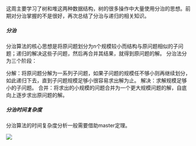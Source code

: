 这周主要学习了树和堆这两种数据结构，树的很多操作中大量使用分治的思想。前期对分治掌握的不是很好，再次总结了分治与递归的相关知识。

##### 分治

分治算法的核心思想是将原问题划分为n个规模较小而结构与原问题相似的子问题；递归的解决这些子问题，然后再合并其结果，就得到原问题的解。
分治法分为三个阶段：

分解：将原问题分解为一系列子问题，如果子问题的规模任不够小则再继续划分，如此递归下去，直到子问题规模足够小很容易求出解为止。
解决：求解规模足够小的子问题。
合并：将求出的小规模的问题合并为一个更大规模问题的解，自底向上逐步求出原问题的解。



##### 分治时间复杂度

分治算法的时间复杂度分析一般需要借助master定理。

![](C:\Users\dell\Desktop\9999.png)





